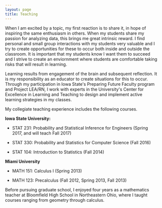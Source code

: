 ```yaml
---
layout: page
title: Teaching
---
```


When I am excited  by a topic, my first reaction is to share it, in hope of inspiring the same enthusiasm in others. When my students share my passion for analyzing data, this brings me great intrinsic reward. I find personal and small group interactions with my students very valuable and I try to create opportunities for these to occur both inside and outside the classroom. It is important that my students know I want them to succeed and I strive to create an enviornment where students are comfortable taking risks that will result in learning. 

Learning results from engagement of the brain and subsequent reflection. It is my responsibility as an educator to create situations for this to occur. Through my participation in Iowa State's Preparing Future Faculty program and Project LEA/RN, I work with experts in the University's Center for Excellence in Learning and Teaching to design and implement active learning strategies in my classes. 

My collegiate teaching experience includes the following courses. 

**Iowa State University:**

* STAT 231: Probability and Statistical Inference for Engineers (Spring 2017, and will teach Fall 2017) 

* STAT 330: Probability and Statistics for Computer Science (Fall 2016)

* STAT 104: Introduction to Statistics (Fall 2014) 

**Miami University**

* MATH 151: Calculus I (Spring 2013)

* MATH 123: Precalculus (Fall 2012, Spring 2013, Fall 2013)


Before pursuing graduate school, I enjoyed four years as a mathematics teacher at Bloomfield High School in Northeastern Ohio, where I taught courses ranging from geometry through calculus. 
